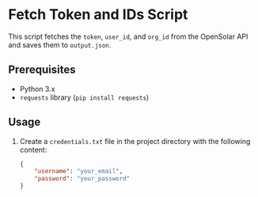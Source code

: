# Fetch Token and IDs Script

This script fetches the `token`, `user_id`, and `org_id` from the OpenSolar API and saves them to `output.json`.

## Prerequisites
- Python 3.x
- `requests` library (`pip install requests`)

## Usage
1. Create a `credentials.txt` file in the project directory with the following content:
   ```json
   {
       "username": "your_email",
       "password": "your_password"
   }
